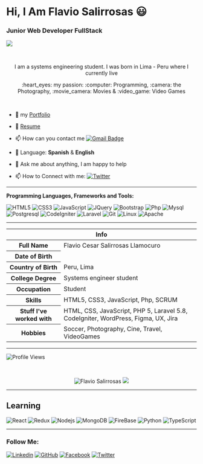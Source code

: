 
<!--
### Hi there 👋
**govydev/govydev** is a ✨ _special_ ✨ repository because its `README.md` (this file) appears on your GitHub profile.

Here are some ideas to get you started:

- 🔭 I’m currently working on ...
- 🌱 I’m currently learning ...
- 👯 I’m looking to collaborate on ...
- 🤔 I’m looking for help with ...
- 💬 Ask me about ...
- 📫 How to reach me: ...
- 😄 Pronouns: ...
- ⚡ Fun fact: ...
-->

# Hi, I Am Flavio Salirrosas :smiley:
### Junior Web Developer FullStack

![](https://visitor-badge.glitch.me/badge?page_id=govydev.govydev)

<br />


<p align="center">I am a systems engineering student. I was born in Lima - Peru where I currently live

<p align="center"> :heart_eyes: my passion: :computer: Programming, :camera: the Photography, :movie_camera: Movies & :video_game: Video Games </p>

<br />

- :bookmark_tabs: my [Portfolio](https://github.com/govydev)

- 📝 [Resume](https://github.com/govydev)

- :mailbox: How can you contact me [![Gmail Badge](https://img.shields.io/badge/-favio789@gmail.com-c14438?style=flat-square&logo=Gmail&logoColor=white&link=mailto:favio789@gmail.com)](mailto:favio789@gmail.com)

- :pencil: Language: __Spanish__ & __English__

- 💬 Ask me about anything, I am happy to help

- 📫 How to Connect with me: [![Twitter](https://img.shields.io/badge/-@govydev-00acee?style=flat&logo=Twitter&logoColor=white)](https://twitter.com/govydev/ "Follow on Twitter")

<hr />


**Programming Languages, Frameworks and Tools:**  

![HTML5](https://img.shields.io/badge/-HTML5-E34F26?style=flat-square&logo=html5&logoColor=white)
![CSS3](https://img.shields.io/badge/-CSS3-1572B6?style=flat-square&logo=css3)
![JavaScript](https://img.shields.io/badge/-JavaScript-black?style=flat-square&logo=javascript)
![JQuery](https://img.shields.io/badge/-JQuery-green?style=flat-square&logo=jquery)
![Bootstrap](https://img.shields.io/badge/-Bootstrap-darkblue?style=flat-square&logo=bootstrap)
![Php](https://img.shields.io/badge/-Php-563D7C?style=or-the-badge-square&logo=php)
![Mysql](https://img.shields.io/badge/Mysql-white?style=or-the-badge-square&logo=mysql)
![Postgresql](https://img.shields.io/badge/Postgres-blueviolet?style=or-the-badge-square&logo=postgresql)
![CodeIgniter](https://img.shields.io/badge/-Codeigniter-ec914a?style=or-the-badge-square&logo=codeigniter)
![Laravel](https://img.shields.io/badge/-Laravel-red?style=or-the-badge-square&logo=laravel&logoColor=white)
![Git](https://img.shields.io/badge/-Git-black?style=or-the-badge-square&logo=git)
![Linux](https://img.shields.io/badge/-linux-white?style=or-the-badge-square&logo=linux&logoColor=black)
![Apache](https://img.shields.io/badge/-apache-af0744?style=or-the-badge-square&logo=apache&logoColor=violet)


<hr />


<table>
<thead>
<tr>
<th colspan="2">Info</th>
</tr>
</thead>
<tbody>
<tr><th scope='row'>Full Name</th><td>Flavio Cesar Salirrosas Llamocuro</td></tr>
<tr><th scope='row'>Date of Birth</th><td><time datetime="1995-08-03 05:30" August 03, 1995</time></td></tr>
<tr><th scope='row'>Country of Birth</th><td>Peru, Lima</td></tr>
<tr><th scope='row'>College Degree</th><td>
Systems engineer student</td></tr>
<tr><th scope='row'>Occupation</th><td>Student</td></tr>
<tr><th scope='row'>Skills</th><td>HTML5, CSS3, JavaScript, Php, SCRUM</td></tr>
<tr><th scope='row'>Stuff I've worked with</th><td>HTML, CSS, JavaScript, PHP 5, Laravel 5.8, CodeIgniter, WordPress, Figma, UX, Jira</td></tr>
<tr><th scope='row'>Hobbies</th><td>Soccer, Photography, Cine, Travel, VideoGames</td></tr>
</tbody>
</table>

<hr />

<!--START_SECTION:waka-->
![Profile Views](http://img.shields.io/badge/Profile%20Views-94-blue)

<br />

<p align="center"> 
  <img src="https://github-readme-stats.vercel.app/api?username=govydev&show_icons=true&theme=gotham" alt="Flavio Salirrosas" />
  <img src="https://github-readme-stats.vercel.app/api/top-langs/?username=govydev&layout=compact&theme=gotham" />
</p>

<hr />

## Learning

![React](https://img.shields.io/badge/-React-black?style=flat-square&logo=React)
![Redux](https://img.shields.io/badge/-redux-black?style=flat-square&logo=Redux)
![Nodejs](https://img.shields.io/badge/-Nodejs-black?style=flat-square&logo=Node.js)
![MongoDB](https://img.shields.io/badge/-MongoDB-black?style=flat-square&logo=mongodb)
![FireBase](https://img.shields.io/badge/-FireBase-black?style=flat-square&logo=firebase)
![Python](https://img.shields.io/badge/-Python-black?style=flat-square&logo=python)
![TypeScript](https://img.shields.io/badge/-Typescript-black?style=flat-square&logo=typescript)

<hr />


### Follow Me:


[![Linkedin](https://img.shields.io/badge/-Linkedin-blue?style=flat-square&logo=Linkedin&logoColor=white&link=https://www.linkedin.com/in/flavio-salirrosas-llamocuro-1bbb52144/)](https://www.linkedin.com/in/flavio-salirrosas-llamocuro-1bbb52144/)
[![GitHub](https://img.shields.io/badge/-GitHub-181717?style=flat-square&logo=github&logoColor=white&link=https://github.com/govydev)](https://github.com/govydev)
[![Facebook](https://img.shields.io/badge/-Facebook-077bab?style=flat-square&logo=facebook&logoColor=white&link=https://www.facebook.com/flavio.salirrosasllamocuro)](https://www.facebook.com/flavio.salirrosasllamocuro)
[![Twitter](https://img.shields.io/badge/-Twitter-blue?style=flat-square&logo=Twitter&logoColor=white&link=https://www.twitter.com/in/govydev/)](https://twitter.com/govydev)
<!--[![Instagram](https://img.shields.io/badge/-instagram-ff69b4?style=flat-square&logo=instagram&logoColor=white&link=http://www.instagram.com/swadevelop)](http://www.instagram.com/swadevelop)-->



